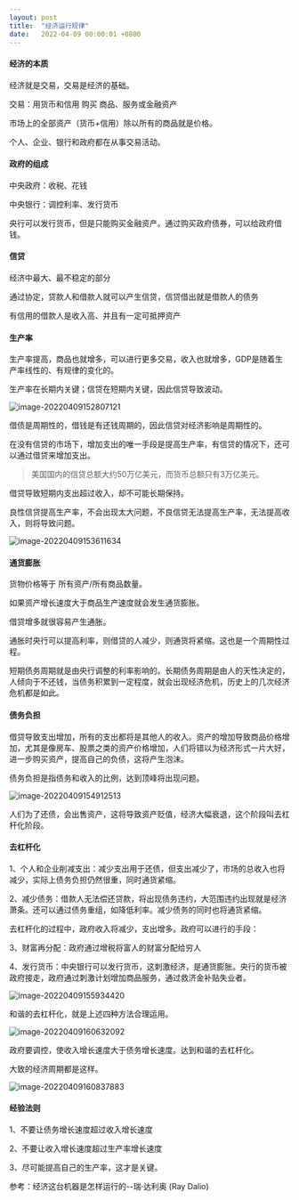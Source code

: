 ```yaml
---
layout: post
title:  "经济运行规律"
date:   2022-04-09 00:00:01 +0800
---
```


#### 经济的本质

经济就是交易，交易是经济的基础。

交易：用货币和信用 购买 商品、服务或金融资产

市场上的全部资产（货币+信用）除以所有的商品就是价格。

个人、企业、银行和政府都在从事交易活动。

#### 政府的组成

中央政府：收税、花钱

中央银行：调控利率、发行货币

央行可以发行货币，但是只能购买金融资产。通过购买政府债券，可以给政府借钱。

#### 信贷

经济中最大、最不稳定的部分

通过协定，贷款人和借款人就可以产生信贷，信贷借出就是借款人的债务

有信用的借款人是收入高、并且有一定可抵押资产

#### 生产率

生产率提高，商品也就增多，可以进行更多交易，收入也就增多，GDP是随着生产率线性的、有规律的变化的。

生产率在长期内关键；信贷在短期内关键，因此信贷导致波动。

![image-20220409152807121](https://s2.loli.net/2022/04/09/3istEbTrL9N2ocC.png)

借债是周期性的，借钱是有还钱周期的，因此信贷对经济影响是周期性的。

在没有信贷的市场下，增加支出的唯一手段是提高生产率，有信贷的情况下，还可以通过借贷来增加支出。

> 美国国内的信贷总额大约50万亿美元，而货币总额只有3万亿美元。

借贷导致短期内支出超过收入，却不可能长期保持。

良性信贷提高生产率，不会出现太大问题，不良信贷无法提高生产率，无法提高收入，则将导致问题。

![image-20220409153611634](https://s2.loli.net/2022/04/09/r3NxB9ZUCXdh41A.png)

#### 通货膨胀

货物价格等于 所有资产/所有商品数量。

如果资产增长速度大于商品生产速度就会发生通货膨胀。

借贷增多就很容易产生通胀。

通胀时央行可以提高利率，则借贷的人减少，则通货将紧缩。这也是一个周期性过程。

短期债务周期就是由央行调整的利率影响的。长期债务周期是由人的天性决定的，人倾向于不还钱，当债务积累到一定程度，就会出现经济危机，历史上的几次经济危机都是如此。

#### 债务负担

借贷导致支出增加，所有的支出都将是其他人的收入。资产的增加导致商品价格增加，尤其是像房车、股票之类的资产价格增加，人们将错以为经济形式一片大好，进一步购买资产，提高自己的负债，这将产生泡沫。

债务负担是指债务和收入的比例，达到顶峰将出现问题。

![image-20220409154912513](https://s2.loli.net/2022/04/09/FJoRhk83avI1quM.png)

人们为了还债，会出售资产，这将导致资产贬值，经济大幅衰退，这个阶段叫去杠杆化阶段。

#### 去杠杆化

1、个人和企业削减支出：减少支出用于还债，但支出减少了，市场的总收入也将减少，实际上债务负担仍然很重，同时通货紧缩。

2、减少债务：借款人无法偿还贷款，将出现债务违约，大范围违约出现就是经济萧条。还可以通过债务重组，如降低利率。减少债务的同时也将通货紧缩。

去杠杆化的过程中，政府收入将减少，支出增多。政府可以进行的手段：

3、财富再分配：政府通过增税将富人的财富分配给穷人

4、发行货币：中央银行可以发行货币，这刺激经济，是通货膨胀。央行的货币被政府接走，政府通过刺激计划增加商品服务，通过救济金补贴失业者。

![image-20220409155934420](https://s2.loli.net/2022/04/09/nL8fcdV59oaOt41.png)

和谐的去杠杆化，就是上述四种方法合理运用。

![image-20220409160632092](https://s2.loli.net/2022/04/09/kVeOZuwpMrfdbWl.png)

政府要调控，使收入增长速度大于债务增长速度。达到和谐的去杠杆化。

大致的经济周期都是这样。

![image-20220409160837883](https://s2.loli.net/2022/04/09/QdZGr5NvhUIjYeO.png)

#### 经验法则

1、不要让债务增长速度超过收入增长速度

2、不要让收入增长速度超过生产率增长速度

3、尽可能提高自己的生产率，这才是关键。



参考：经济这台机器是怎样运行的--瑞·达利奥 (Ray Dalio)
